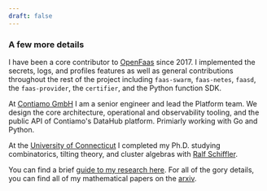 ```yaml
---
draft: false
---
```

### A few more details ####
I have been a core contributor to [OpenFaas][openfaas] since 2017. I implemented the secrets, logs, and profiles features as well as general contributions throughout the rest of the project including `faas-swarm`, `faas-netes`, `faasd`, the `faas-provider`, the `certifier`, and the Python function SDK.


At [Contiamo GmbH][contiamo] I am a senior engineer and lead the Platform team. We design the core architecture, operational and observability tooling, and the public API of Contiamo's DataHub platform. Primiarly working with Go and Python.

At the [University of Connecticut][uconn] I completed my Ph.D. studying combinatorics, tilting theory, and cluster algebras with [Ralf Schiffler][ralf].


You can find a brief [guide to my research here][research-summary]. For all of the gory details, you can find all of my mathematical papers on the [arxiv][arxiv].

[openfaas]: https://www.openfaas.com "Openfaas homepage"
[contiamo]: https://contiamo.com "Contiamo GmbH homepage"
[uconn]: http://www.math.uconn.edu "University of Connecticut Math department homepage"
[ralf]: https://schiffler.math.uconn.edu/ "Ralf Schiffler's homepage"
[research-summary]: //lucasroesler.com/pdf/davroe_research_statement.pdf "Summary of my research"
[arxiv]: http://arxiv.org/find/math/1/au:+David_Roesler_L/0/1/0/all/0/1 "Find me on the arxiv"
